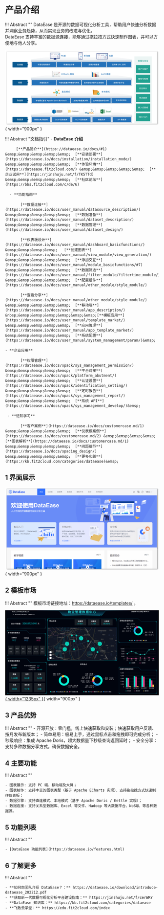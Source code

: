 # 产品介绍

!!! Abstract ""
    DataEase 是开源的数据可视化分析工具，帮助用户快速分析数据并洞察业务趋势，从而实现业务的改进与优化。  
    DataEase 支持丰富的数据源连接，能够通过拖拉拽方式快速制作图表，并可以方便地与他人分享。

![功能架构图](./img/index/DataEase功能架构图.jpg){ width="900px" }


!!! Abstract "文档指引"
    - **DataEase 介绍**    

         [**产品简介**](https://dataease.io/docs/#1) &emsp;&emsp;&emsp;&emsp;&emsp;  [**安装部署**](https://dataease.io/docs/installation/installation_mode/) &emsp;&emsp;&emsp;&emsp;&emsp;  [**体验环境**](https://dataease.fit2cloud.com/) &emsp;&emsp;&emsp;&emsp;&emsp;  [**企业试用**](https://jinshuju.net/f/TK5TTd) &emsp;&emsp;&emsp;&emsp;&emsp;  [**社区论坛**](https://bbs.fit2cloud.com/c/de/6)

      - **功能指南**

           [**数据连接**](https://dataease.io/docs/user_manual/datasource_description/) &emsp;&emsp;&emsp;&emsp;&emsp;  [**数据准备**](https://dataease.io/docs/user_manual/dataset_description/) &emsp;&emsp;&emsp;&emsp;&emsp;  [**数据管理**](https://dataease.io/docs/user_manual/dataset_design/)  

           [**仪表板设计**](https://dataease.io/docs/user_manual/dashboard_basicfunctions/)  &emsp;&emsp;&emsp;&emsp;   [**创建图表**](https://dataease.io/docs/user_manual/view_module/view_generation/) &emsp;&emsp;&emsp;&emsp;&emsp;  [**添加交互**](https://dataease.io/docs/user_manual/module_basicfunctions/#7) &emsp;&emsp;&emsp;&emsp;&emsp;  [**数据筛选**](https://dataease.io/docs/user_manual/filter_module/filtertime_module/) &emsp;&emsp;&emsp;&emsp;&emsp;  [**配置组件**](https://dataease.io/docs/user_manual/other_module/style_module/)

           [**查看分享**](https://dataease.io/docs/user_manual/other_module/style_module/) &emsp;&emsp;&emsp;&emsp;&emsp;  [**移动端**](https://dataease.io/docs/user_manual/app_description/)   &nbsp;&emsp;&emsp;&emsp;&emsp;&emsp;&emsp;[**模板应用**](https://dataease.io/docs/user_manual/template_market/) &emsp;&emsp;&emsp;&emsp;&emsp;  [**应用管理**](https://dataease.io/docs/user_manual/app_template_market/) &emsp;&emsp;&emsp;&emsp;&emsp;  [**系统配置**](https://dataease.io/docs/user_manual/system_management/param/)&emsp;

    - **企业应用**

           [**权限管理**](https://dataease.io/docs/xpack/sys_management_permission/) &emsp;&emsp;&emsp;&emsp;&emsp;  [**平台对接**](https://dataease.io/docs/xpack/platform_abutment/) &emsp;&emsp;&emsp;&emsp;&emsp;  [**认证设置**](https://dataease.io/docs/xpack/identification_setting/) &emsp;&emsp;&emsp;&emsp;&emsp;  [**定时报告**](https://dataease.io/docs/xpack/sys_management_report/) &emsp;&emsp;&emsp;&emsp;&emsp;  [**系统 API**](https://dataease.io/docs/xpack/sys_management_develop/)&emsp;

     - **进阶学习** 

           [**客户案例**](https://dataease.io/docs/customercase.md/1) &emsp;&emsp;&emsp;&emsp;&emsp;  [**仪表板案例**](https://dataease.io/docs/customercase.md/2) &emsp;&emsp;&emsp;&emsp;  [**图表解析**](https://dataease.io/docs/customercase.md/1) &emsp;&emsp;&emsp;&emsp;&emsp;  [**间距细节**](https://dataease.io/docs/spacing_design/) &emsp;&emsp;&emsp;&emsp;&emsp;  [**更多实践**](https://kb.fit2cloud.com/categories/dataease)&emsp;

## 1 界面展示

![界面展示](./img/index/界面展示.gif){ width="900px" }

## 2 模板市场

!!! Abstract ""
    模板市场链接地址：https://dataease.io/templates/ 。

[![模板市场](./img/index/模板市场展示动图.gif){ width="1235px" }](https://dataease.io/templates/){ width="900px" }

## 3 产品优势

!!! Abstract ""
    - 开源开放：零门槛，线上快速获取和安装；快速获取用户反馈、按月发布新版本；
    - 简单易用：极易上手，通过鼠标点击和拖拽即可完成分析；
    - 秒级响应：集成 Apache Doris，超大数据量下秒级查询返回延时；
    - 安全分享：支持多种数据分享方式，确保数据安全。

## 4 主要功能

!!! Abstract ""

    - 图表展示: 支持 PC 端、移动端及大屏；
    - 图表制作: 支持丰富的图表类型（基于 Apache ECharts 实现）、支持拖拉拽方式快速制作仪表板；
    - 数据引擎: 支持直连模式、本地模式（基于 Apache Doris / Kettle 实现）；
    - 数据连接: 支持关系型数据库、Excel 等文件、Hadoop 等大数据平台、NoSQL 等各种数据源。

## 5 功能列表

!!! Abstract ""

    - [DataEase 功能列表](https://dataease.io/features.html)

## 6 了解更多

!!! Abstract ""

    - **如何向团队介绍 DataEase？：** https://dataease.io/download/introduce-dataease_202212.pdf
    - **获取新一代数据可视化分析平台建设指南：** https://jinshuju.net/f/cerWRY
    - **DataEase 知识库：** https://kb.fit2cloud.com/categories/dataease
    - **飞致云学堂：** https://edu.fit2cloud.com/index